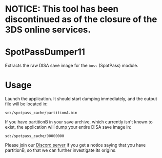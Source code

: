 # NOTICE: This tool has been discontinued as of the closure of the 3DS online services.

# SpotPassDumper11

Extracts the raw DISA save image for the `boss` (SpotPass) module.

# Usage

Launch the application. It should start dumping immediately, and the output file will be located in:

`sd:/spotpass_cache/partitionA.bin`

If you have partitionB in your save archive, which currently isn't known to exist, the application will dump your entire DISA save image in:

`sd:/spotpass_cache/00000000`

Please join our [Discord server](https://discord.gg/wxCEY8MHvh) if you get a notice saying that you have partitionB, so that we can further investigate its origins.
